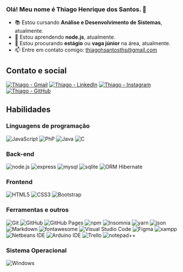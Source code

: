 ### Olá! Meu nome é Thiago Henrique dos Santos. 👋

- 📚 Estou cursando **Análise e Desenvolvimento de Sistemas**, atualmente.
- 🌱 Estou aprendendo **node.js**, atualmente.
- 🔭 Estou procurando **estágio** ou **vaga júnior** na área, atualmente.
- 📫 Entre em contato comigo: thiagohsantosths@gmail.com


## Contato e social

<div style="display: inline-block;">
  <a href="mailto:thiagohsantosths@gmail.com" target="_blank"><img alt="Thiago - Gmail" src="https://img.shields.io/badge/Gmail-D14836?style=for-the-badge&logo=gmail&logoColor=white"></a>
  <a href="https://www.linkedin.com/in/thiago-henrique-santos-478a68220/" target="_blank"><img alt="Thiago - LinkedIn" src="https://img.shields.io/badge/LinkedIn-0077B5?style=for-the-badge&logo=linkedin&logoColor=white"></a>
  <a href="https://www.instagram.com/thiago.hensantos/" target="_blank"><img alt="Thiago - Instagram" src="https://img.shields.io/badge/Instagram-E4405F?style=for-the-badge&logo=instagram&logoColor=white"></a>
  <a href="https://github.com/Thiago-Henrique-Santos" target="_blank"><img alt="Thiago - GitHub" src="https://img.shields.io/badge/GitHub-100000?style=for-the-badge&logo=github&logoColor=white"></a>
</div>

## Habilidades

### Linguagens de programação

<div style="display:inline-block;">
  <img alt="JavaScript" src="https://img.shields.io/badge/JavaScript-323330?style=for-the-badge&logo=javascript&logoColor=F7DF1E">
  <img alt="PhP" src="https://img.shields.io/badge/PHP-777BB4?style=for-the-badge&logo=php&logoColor=white">
  <img alt="Java" src="https://img.shields.io/badge/Java-ED8B00?style=for-the-badge&logo=java&logoColor=white">
  <img alt="C" src="https://img.shields.io/badge/C-00599C?style=for-the-badge&logo=c&logoColor=white">
</div>

### Back-end

<div style="display:inline-block;">
  <img alt="node.js" src="https://img.shields.io/badge/Node.js-43853D?style=for-the-badge&logo=node.js&logoColor=white">
  <img alt="express" src="https://img.shields.io/badge/Express.js-404D59?style=for-the-badge">
  <img alt="mysql" src="https://img.shields.io/badge/MySQL-00000F?style=for-the-badge&logo=mysql&logoColor=white">
  <img alt="sqlite" src="https://img.shields.io/badge/SQLite-07405E?style=for-the-badge&logo=sqlite&logoColor=white">
  <img alt="ORM Hibernate" src="https://img.shields.io/badge/Hibernate-59666C?style=for-the-badge&logo=Hibernate&logoColor=white">
</div>

### Frontend

<div style="display:inline-block;">
  <img alt="HTML5" src="https://img.shields.io/badge/HTML5-E34F26?style=for-the-badge&logo=html5&logoColor=white">
  <img alt="CSS3" src="https://img.shields.io/badge/CSS3-1572B6?style=for-the-badge&logo=css3&logoColor=white">
  <img alt="Bootstrap" src="https://img.shields.io/badge/Bootstrap-563D7C?style=for-the-badge&logo=bootstrap&logoColor=white">
</div>

### Ferramentas e outros

<div style="display:inline-block;">
  <img alt="Git" src="https://img.shields.io/badge/Git-E34F26?style=for-the-badge&logo=git&logoColor=white">
  <img alt="GitHub" src="https://img.shields.io/static/v1?style=for-the-badge&message=GitHub&color=181717&logo=GitHub&logoColor=FFFFFF&label=">
  <img alt="GitHub Pages" src="https://img.shields.io/badge/GitHub%20Pages-222222?style=for-the-badge&logo=GitHub%20Pages&logoColor=white">
  <img alt="npm" src="https://img.shields.io/static/v1?style=for-the-badge&message=npm&color=CB3837&logo=npm&logoColor=FFFFFF&label=">
  <img alt="Insomnia" src="https://img.shields.io/static/v1?style=for-the-badge&message=Insomnia&color=4000BF&logo=Insomnia&logoColor=FFFFFF&label=">
  <img alt="yarn" src="https://img.shields.io/static/v1?style=for-the-badge&message=Yarn&color=2C8EBB&logo=Yarn&logoColor=FFFFFF&label=">
  <img alt="json" src="https://img.shields.io/badge/json-5E5C5C?style=for-the-badge&logo=json&logoColor=white">
  <img alt="Markdown" src="https://img.shields.io/badge/Markdown-000000?style=for-the-badge&logo=markdown&logoColor=white">
  <img alt="fontawesome" src="https://img.shields.io/badge/Font_Awesome-339AF0?style=for-the-badge&logo=fontawesome&logoColor=white">
  <img alt="Visual Studio Code" src="https://img.shields.io/static/v1?style=for-the-badge&message=Visual+Studio+Code&color=007ACC&logo=Visual+Studio+Code&logoColor=FFFFFF&label=">
  <img alt="Figma" src="https://img.shields.io/badge/Figma-F24E1E?style=for-the-badge&logo=figma&logoColor=white">
  <img alt="xampp" src="https://img.shields.io/badge/Xampp-F37623?style=for-the-badge&logo=xampp&logoColor=white">
  <img alt="Netbeans IDE" src="https://img.shields.io/badge/apache%20netbeans-1B6AC6?style=for-the-badge&logo=apache%20netbeans%20IDE&logoColor=white">
  <img alt="Arduino IDE" src="https://img.shields.io/badge/Arduino_IDE-00979D?style=for-the-badge&logo=arduino&logoColor=white">
  <img alt="Trello" src="https://img.shields.io/badge/Trello-0052CC?style=for-the-badge&logo=trello&logoColor=white">
  <img alt="notepad++" src="https://img.shields.io/badge/Notepad++-90E59A.svg?style=for-the-badge&logo=notepad%2B%2B&logoColor=black">
</div>

### Sistema Operacional

<img alt="Windows" src="https://img.shields.io/badge/Windows-017AD7?style=for-the-badge&logo=windows&logoColor=white">
